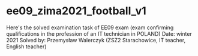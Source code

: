 # ee09_zima2021_football_v1

Here's the solved examination task of EE09 exam (exam confirming qualifications in the profession of an IT technician in POLAND) 
Date: winter 2021
Solved by: Przemysław Walerczyk (ZSZ2 Starachowice, IT teacher, English teacher)
